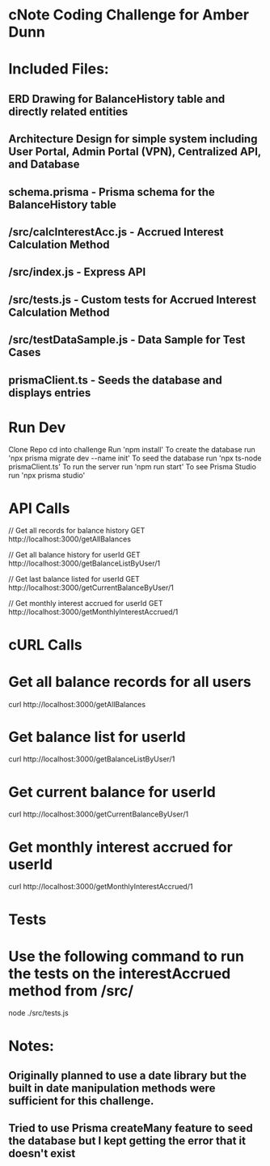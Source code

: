 # cNote Coding Challenge for Amber Dunn

# Included Files: 
## ERD Drawing for BalanceHistory table and directly related entities
## Architecture Design for simple system including User Portal, Admin Portal (VPN), Centralized API, and Database
## schema.prisma - Prisma schema for the BalanceHistory table
## /src/calcInterestAcc.js - Accrued Interest Calculation Method
## /src/index.js - Express API 
## /src/tests.js - Custom tests for Accrued Interest Calculation Method
## /src/testDataSample.js - Data Sample for Test Cases
## prismaClient.ts - Seeds the database and displays entries

# Run Dev
Clone Repo
cd into challenge
Run 'npm install'
To create the database run 'npx prisma migrate dev --name init'
To seed the database run 'npx ts-node prismaClient.ts'
To run the server run 'npm run start'
To see Prisma Studio run 'npx prisma studio'


# API Calls
// Get all records for balance history
GET http://localhost:3000/getAllBalances

// Get all balance history for userId
GET http://localhost:3000/getBalanceListByUser/1

// Get last balance listed for userId
GET http://localhost:3000/getCurrentBalanceByUser/1

// Get monthly interest accrued for userId
GET http://localhost:3000/getMonthlyInterestAccrued/1


# cURL Calls
# Get all balance records for all users
curl http://localhost:3000/getAllBalances

# Get balance list for userId
curl http://localhost:3000/getBalanceListByUser/1

# Get current balance for userId
curl http://localhost:3000/getCurrentBalanceByUser/1

# Get monthly interest accrued for userId
curl http://localhost:3000/getMonthlyInterestAccrued/1

# Tests
# Use the following command to run the tests on the interestAccrued method from /src/ 
node ./src/tests.js


# Notes: 
## Originally planned to use a date library but the built in date manipulation methods were sufficient for this challenge.
## Tried to use Prisma createMany feature to seed the database but I kept getting the error that it doesn't exist